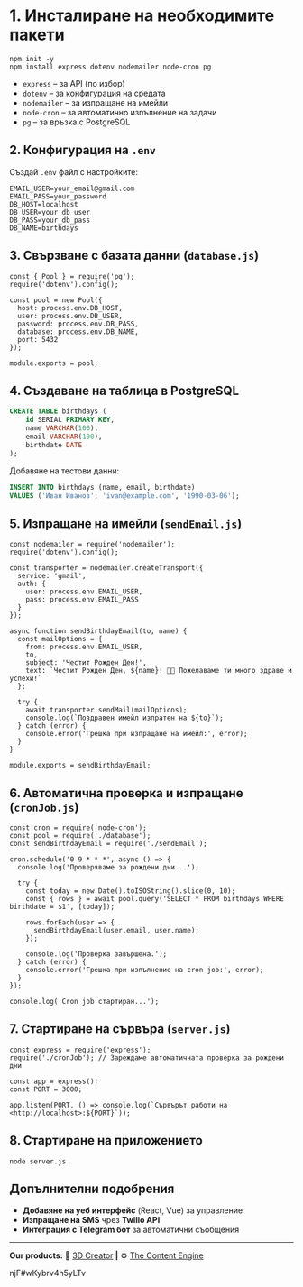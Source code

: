 # 1. Инсталиране на необходимите пакети

```
npm init -y
npm install express dotenv nodemailer node-cron pg

```

- `express` – за API (по избор)
- `dotenv` – за конфигурация на средата
- `nodemailer` – за изпращане на имейли
- `node-cron` – за автоматично изпълнение на задачи
- `pg` – за връзка с PostgreSQL

## 2. Конфигурация на `.env`

Създай `.env` файл с настройките:

```
EMAIL_USER=your_email@gmail.com
EMAIL_PASS=your_password
DB_HOST=localhost
DB_USER=your_db_user
DB_PASS=your_db_pass
DB_NAME=birthdays

```

## 3. Свързване с базата данни (`database.js`)

```
const { Pool } = require('pg');
require('dotenv').config();

const pool = new Pool({
  host: process.env.DB_HOST,
  user: process.env.DB_USER,
  password: process.env.DB_PASS,
  database: process.env.DB_NAME,
  port: 5432
});

module.exports = pool;

```

## 4. Създаване на таблица в PostgreSQL

```sql
CREATE TABLE birthdays (
    id SERIAL PRIMARY KEY,
    name VARCHAR(100),
    email VARCHAR(100),
    birthdate DATE
);

```

Добавяне на тестови данни:

```sql
INSERT INTO birthdays (name, email, birthdate)
VALUES ('Иван Иванов', 'ivan@example.com', '1990-03-06');

```

## 5. Изпращане на имейли (`sendEmail.js`)

```
const nodemailer = require('nodemailer');
require('dotenv').config();

const transporter = nodemailer.createTransport({
  service: 'gmail',
  auth: {
    user: process.env.EMAIL_USER,
    pass: process.env.EMAIL_PASS
  }
});

async function sendBirthdayEmail(to, name) {
  const mailOptions = {
    from: process.env.EMAIL_USER,
    to,
    subject: 'Честит Рожден Ден!',
    text: `Честит Рожден Ден, ${name}! 🎉🎂 Пожелаваме ти много здраве и успехи!`
  };

  try {
    await transporter.sendMail(mailOptions);
    console.log(`Поздравен имейл изпратен на ${to}`);
  } catch (error) {
    console.error('Грешка при изпращане на имейл:', error);
  }
}

module.exports = sendBirthdayEmail;

```

## 6. Автоматична проверка и изпращане (`cronJob.js`)

```
const cron = require('node-cron');
const pool = require('./database');
const sendBirthdayEmail = require('./sendEmail');

cron.schedule('0 9 * * *', async () => {
  console.log('Проверяваме за рождени дни...');

  try {
    const today = new Date().toISOString().slice(0, 10);
    const { rows } = await pool.query('SELECT * FROM birthdays WHERE birthdate = $1', [today]);

    rows.forEach(user => {
      sendBirthdayEmail(user.email, user.name);
    });

    console.log('Проверка завършена.');
  } catch (error) {
    console.error('Грешка при изпълнение на cron job:', error);
  }
});

console.log('Cron job стартиран...');

```

## 7. Стартиране на сървъра (`server.js`)

```
const express = require('express');
require('./cronJob'); // Зареждаме автоматичната проверка за рождени дни

const app = express();
const PORT = 3000;

app.listen(PORT, () => console.log(`Сървърът работи на <http://localhost>:${PORT}`));

```

## 8. Стартиране на приложението

```
node server.js

```

## Допълнителни подобрения

- **Добавяне на уеб интерфейс** (React, Vue) за управление
- **Изпращане на SMS** чрез **Twilio API**
- **Интеграция с Telegram бот** за автоматични съобщения

---

**Our products:** 🔼 [3D Creator](https://www.koi-club.com/3dcreator) **|** ⚙️ [The Content Engine](https://www.notion.so/marketplace/templates/contentengine)

njF#wKybrv4h5yLTv
